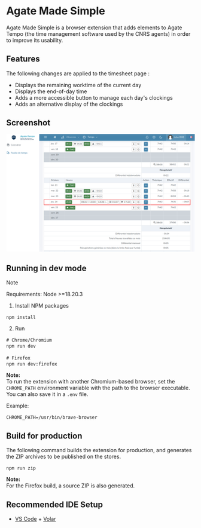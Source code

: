 # Agate Made Simple

Agate Made Simple is a browser extension that adds elements to Agate Tempo (the time management software used by the CNRS agents) in order to improve its usability.

## Features

The following changes are applied to the timesheet page :

- Displays the remaining worktime of the current day
- Displays the end-of-day time
- Adds a more accessible button to manage each day's clockings
- Adds an alternative display of the clockings

## Screenshot

![extension screenshot](./screenshot.png)

## Running in dev mode

> [!NOTE]
> Requirements: Node >=18.20.3

1. Install NPM packages

```Shell
npm install
```

2. Run

```Shell
# Chrome/Chromium
npm run dev

# Firefox
npm run dev:firefox
```

**Note:**  
To run the extension with another Chromium-based browser, set the `CHROME_PATH` environment variable with the path to the browser executable. You can also save it in a `.env` file.

Example:
```Shell
CHROME_PATH=/usr/bin/brave-browser
```

## Build for production

The following command builds the extension for production, and generates the ZIP archives to be published on the stores.

```Shell
npm run zip
```

**Note:**  
For the Firefox build, a source ZIP is also generated.


## Recommended IDE Setup

- [VS Code](https://code.visualstudio.com/) + [Volar](https://marketplace.visualstudio.com/items?itemName=Vue.volar)
